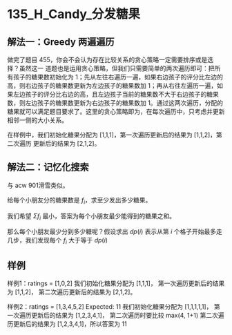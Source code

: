 # 135_H_Candy_分发糖果



## 解法一：Greedy 两遍遍历

做完了题目 455，你会不会认为存在比较关系的贪心策略一定需要排序或是选择？虽然这一 道题也是运用贪心策略，但我们只需要简单的两次遍历即可：把所有孩子的糖果数初始化为 1；先从左往右遍历一遍，如果右边孩子的评分比左边的高，则右边孩子的糖果数更新为左边孩子的糖果数加 1；再从右往左遍历一遍，如果左边孩子的评分比右边的高，且左边孩子当前的糖果数不大于右边孩子的糖果数，则左边孩子的糖果数更新为右边孩子的糖果数加 1。通过这两次遍历，分配的糖果就可以满足题目要求了。这里的贪心策略即为，在每次遍历中，只考虑并更新相邻一侧的大小关系。

在样例中，我们初始化糖果分配为 [1,1,1]，第一次遍历更新后的结果为 [1,1,2]，第二次遍历
更新后的结果为 [2,1,2]。  



## 解法二：记忆化搜索

与 acw 901滑雪类似。

给每个小朋友分的糖果数是 $f_{i}$，求至少发出多少糖果。

我们希望 $\Sigma f_{i}$ 最小，答案为每个小朋友最少能得到的糖果之和。

那么每个小朋友最少分到多少糖呢？假设求出 $dp(i)$ 表示从第 $i$ 个格子开始最多走几步，我们发现每个 $f_{i}$ 大于等于  $dp(i)$


## 样例
样例1：ratings = [1,0,2]
我们初始化糖果分配为 [1,1,1]，
第一次遍历更新后的结果为 [1,1,2]，
第二次遍历更新后的结果为 [2,1,2]。

样例2：ratings = [1,3,4,5,2]
Expected: 11
我们初始化糖果分配为 [1,1,1,1,1]，
第一次遍历更新后的结果为 [1,2,3,4,1]，
第二次遍历时要比较 max(4, 1+1)
第二次遍历更新后的结果为 [1,2,3,4,1]，所以答案为 11
